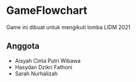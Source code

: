 # GameFlowchart
Game ini dibuat untuk mengikuti lomba LIDM 2021
 
 
## Anggota

- Aisyah Cinta Putri Wibawa
- Hasydan Dzikri Fathoni
- Sarah Nurhalizah
